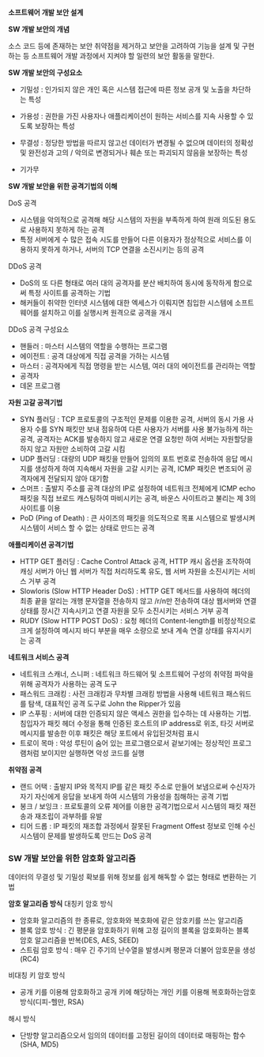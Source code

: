 
**소프트웨어 개발 보안 설계**

**SW 개발 보안의 개념**

소스 코드 등에 존재하는 보안 취약점을 제거하고 보안을 고려하여 기능을 설계 및 구현하는 등 소프트웨어 개발 과정에서 지켜야 할 일련의 보안 활동을 말한다.

**SW 개발 보안의 구성요소**

- 기밀성 : 인가되지 않은 개인 혹은 시스템 접근에 따른 정보 공개 및 노출을 차단하는 특성
- 가용성 : 권한을 가진 사용자나 애플리케이션이 원하는 서비스를 지속 사용할 수 있도록 보장하는 특성
- 무결성 : 정당한 방법을 따르지 않고선 데이터가 변경될 수 없으며 데이터의 정확성 및 완전성과 고의 / 악의로 변경되거나 훼손 또는 파괴되지 않음을 보장하는 특성

- 기가무

**SW 개발 보안을 위한 공격기법의 이해**

DoS 공격

- 시스템을 악의적으로 공격해 해당 시스템의 자원을 부족하게 하여 원래 의도된 용도로 사용하지 못하게 하는 공격
- 특정 서버에게 수 많은 접속 시도를 만들어 다른 이용자가 정상적으로 서비스를 이용하지 못하게 하거나, 서버의 TCP 연결을 소진시키는 등의 공격

DDoS 공격

- DoS의 또 다른 형태로 여러 대의 공격자를 분산 배치하여 동시에 동작하게 함으로써 특정 사이트를 공격하는 기법
- 해커들이 취약한 인터넷 시스템에 대한 엑세스가 이뤄지면 침입한 시스템에 소프트웨어를 설치하고 이를 실행시켜 원격으로 공격을 개시

DDoS 공격 구성요소

- 핸들러 : 마스터 시스템의 역할을 수행하는 프로그램
- 에이전트 : 공격 대상에게 직접 공격을 가하는 시스템
- 마스터 : 공격자에게 직접 명령을 받는 시스템, 여러 대의 에이전트를 관리하는 역할
- 공격자
- 데몬 프로그램

**자원 고갈 공격기법**

- SYN 플러딩 : TCP 프로토콜의 구조적인 문제를 이용한 공격, 서버의 동시 가용 사용자 수를 SYN 패킷만 보내 점유하여 다른 사용자가 서버를 사용 불가능하게 하는 공격, 공격자는 ACK를 발송하지 않고 새로운 연결 요청만 하여 서버는 자원할당을 하지 않고 자원만 소비하여 고갈 시킴
- UDP 플러딩 : 대량의 UDP 패킷을 만들어 임의의 포트 번호로 전송하여 응답 메시지를 생성하게 하여 지속해서 자원을 고갈 시키는 공격, ICMP 패킷은 변조되어 공격자에게 전달되지 않아 대기함
- 스머프 : 출발지 주소를 공격 대상의 IP로 설정하여 네트워크 전체에게 ICMP echo 패킷을 직접 브로드 캐스팅하여 마비시키는 공격, 바운스 사이트라고 불리는 제 3의 사이트를 이용
- PoD (Ping of Death) : 큰 사이즈의 패킷을 의도적으로 목표 시스템으로 발생시켜 시스템이 서비스 할 수 없는 상태로 만드는 공격

**애플리케이션 공격기법**

- HTTP GET 플러딩 : Cache Control Attack 공격, HTTP 캐시 옵션을 조작하여 캐싱 서버가 아닌 웹 서버가 직접 처리하도록 유도, 웹 서버 자원을 소진시키는 서비스 거부 공격
- Slowloris (Slow HTTP Header DoS) : HTTP GET 메서드를 사용하여 헤더의 최종 끝을 알리는 개행 문자열을 전송하지 않고 /r/n만 전송하여 대상 웹서버와 연결 상태를 장시간 지속시키고 연결 자원을 모두 소진시키는 서비스 거부 공격
- RUDY (Slow HTTP POST DoS) : 요청 헤더의 Content-length를 비정상적으로 크게 설정하여 메시지 바디 부분을 매우 소량으로 보내 계속 연결 상태를 유지시키는 공격

**네트워크 서비스 공격**

- 네트워크 스캐너, 스니퍼 : 네트워크 하드웨어 및 소프트웨어 구성의 취약점 파악을 위해 공격자가 사용하는 공격 도구
- 패스워드 크래킹 : 사전 크래킹과 무차별 크래킹 방법을 사용해 네트워크 패스워드를 탐색, 대표적인 공격 도구로 John the Ripper가 있음
- IP 스푸핑 : 서버에 대한 인증되지 않은 액세스 권한을 입수하는 데 사용하는 기법. 침입자가 패킷 헤더 수정을 통해 인증된 호스트의 IP address로 위조, 타깃 서버로 메시지를 발송한 이후 패킷은 해당 포트에서 유입된것처럼 표시
- 트로이 목마 : 악성 루틴이 숨어 있는 프로그램으로서 겉보기에는 정상적인 프로그램처럼 보이지만 실행하면 악성 코드를 실행

**취약점 공격**

- 랜드 어택 : 출발지 IP와 목적지 IP를 같은 패킷 주소로 만들어 보냄으로써 수신자가 자기 자신에게 응답을 보내게 하여 시스템의 가용성을 침해하는 공격 기법
- 봉크 / 보잉크 : 프로토콜의 오류 제어를 이용한 공격기법으로서 시스템의 패킷 재전송과 재조립이 과부하를 유발
- 티어 드롭 : IP 패킷의 재조합 과정에서 잘못된 Fragment Offest 정보로 인해 수신 시스템이 문제를 발생하도록 만드는 DoS 공격


### SW 개발 보안을 위한 암호화 알고리즘

데이터의 무결성 및 기밀성 확보를 위해 정보를 쉽게 해독할 수 없는 형태로 변환하는 기법

**암호 알고리즘 방식** 대칭키 암호 방식

- 암호화 알고리즘의 한 종류로, 암호화와 복호화에 같은 암호키를 쓰는 알고리즘
- 블록 암호 방식 : 긴 평문을 암호화하기 위해 고정 길이의 블록을 암호화하는 블록 암호 알고리즘을 반복(DES, AES, SEED)
- 스트림 암호 방식 : 매우 긴 주기의 난수열을 발생시켜 평문과 더불어 암호문을 생성(RC4)

비대칭 키 암호 방식

- 공개 키를 이용해 암호화하고 공개 키에 해당하는 개인 키를 이용해 복호화하는암호 방식(디피-헬만, RSA)

해시 방식

- 단방향 알고리즘으오서 임의의 데이터를 고정된 길이의 데이터로 매핑하는 함수(SHA, MD5)












